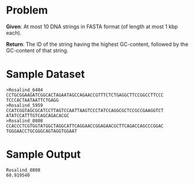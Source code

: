 # Problem

**Given**: At most 10 DNA strings in FASTA format (of length at most 1 kbp
each).

**Return**: The ID of the string having the highest GC-content, followed by the
GC-content of that string.

# Sample Dataset

```
>Rosalind_6404
CCTGCGGAAGATCGGCACTAGAATAGCCAGAACCGTTTCTCTGAGGCTTCCGGCCTTCCC
TCCCACTAATAATTCTGAGG
>Rosalind_5959
CCATCGGTAGCGCATCCTTAGTCCAATTAAGTCCCTATCCAGGCGCTCCGCCGAAGGTCT
ATATCCATTTGTCAGCAGACACGC
>Rosalind_0808
CCACCCTCGTGGTATGGCTAGGCATTCAGGAACCGGAGAACGCTTCAGACCAGCCCGGAC
TGGGAACCTGCGGGCAGTAGGTGGAAT
```

# Sample Output

```
Rosalind_0808
60.919540
```
